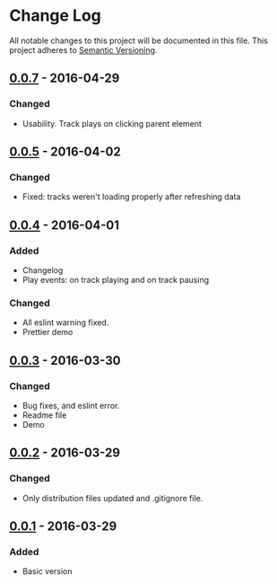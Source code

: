 # Change Log
All notable changes to this project will be documented in this file.
This project adheres to [Semantic Versioning](http://semver.org/).

## [0.0.7] - 2016-04-29
### Changed
- Usability. Track plays on clicking parent element

## [0.0.5] - 2016-04-02
### Changed
- Fixed: tracks weren't loading properly after refreshing data

## [0.0.4] - 2016-04-01
### Added
- Changelog
- Play events: on track playing and on track pausing

### Changed
- All eslint warning fixed.
- Prettier demo

## [0.0.3] - 2016-03-30
### Changed
- Bug fixes, and eslint error.
- Readme file
- Demo

## [0.0.2] - 2016-03-29
### Changed
- Only distribution files updated and .gitignore file.

## [0.0.1] - 2016-03-29
### Added
- Basic version

[0.0.7]: https://github.com/devilcius/react-spotify-album-player/compare/v0.0.5...v0.0.7
[0.0.5]: https://github.com/devilcius/react-spotify-album-player/compare/v0.0.4...v0.0.5
[0.0.4]: https://github.com/devilcius/react-spotify-album-player/compare/v0.0.3...v0.0.4
[0.0.3]: https://github.com/devilcius/react-spotify-album-player/compare/v0.0.2...v0.0.3
[0.0.2]: https://github.com/devilcius/react-spotify-album-player/compare/v0.0.1...v0.0.2
[0.0.1]: https://github.com/devilcius/react-spotify-album-player/commit/6ab71735e8f12c6dd6690531182e059ff4233e70
